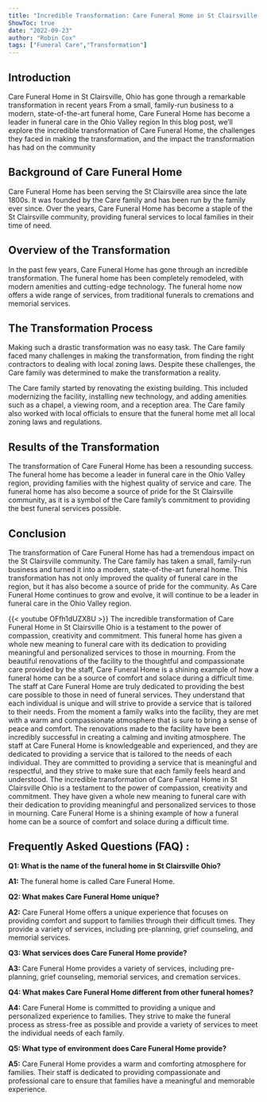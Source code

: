 ```yaml
---
title: "Incredible Transformation: Care Funeral Home in St Clairsville Ohio Gives a Whole New Meaning to Funeral Care!"
ShowToc: true 
date: "2022-09-23"
author: "Robin Cox" 
tags: ["Funeral Care","Transformation"]
---
```

## Introduction

Care Funeral Home in St Clairsville, Ohio has gone through a remarkable transformation in recent years From a small, family-run business to a modern, state-of-the-art funeral home, Care Funeral Home has become a leader in funeral care in the Ohio Valley region In this blog post, we’ll explore the incredible transformation of Care Funeral Home, the challenges they faced in making the transformation, and the impact the transformation has had on the community

## Background of Care Funeral Home

Care Funeral Home has been serving the St Clairsville area since the late 1800s. It was founded by the Care family and has been run by the family ever since. Over the years, Care Funeral Home has become a staple of the St Clairsville community, providing funeral services to local families in their time of need.

## Overview of the Transformation

In the past few years, Care Funeral Home has gone through an incredible transformation. The funeral home has been completely remodeled, with modern amenities and cutting-edge technology. The funeral home now offers a wide range of services, from traditional funerals to cremations and memorial services.

## The Transformation Process

Making such a drastic transformation was no easy task. The Care family faced many challenges in making the transformation, from finding the right contractors to dealing with local zoning laws. Despite these challenges, the Care family was determined to make the transformation a reality.

The Care family started by renovating the existing building. This included modernizing the facility, installing new technology, and adding amenities such as a chapel, a viewing room, and a reception area. The Care family also worked with local officials to ensure that the funeral home met all local zoning laws and regulations.

## Results of the Transformation

The transformation of Care Funeral Home has been a resounding success. The funeral home has become a leader in funeral care in the Ohio Valley region, providing families with the highest quality of service and care. The funeral home has also become a source of pride for the St Clairsville community, as it is a symbol of the Care family’s commitment to providing the best funeral services possible.

## Conclusion

The transformation of Care Funeral Home has had a tremendous impact on the St Clairsville community. The Care family has taken a small, family-run business and turned it into a modern, state-of-the-art funeral home. This transformation has not only improved the quality of funeral care in the region, but it has also become a source of pride for the community. As Care Funeral Home continues to grow and evolve, it will continue to be a leader in funeral care in the Ohio Valley region.

{{< youtube OFfh1dUZX8U >}} 
The incredible transformation of Care Funeral Home in St Clairsville Ohio is a testament to the power of compassion, creativity and commitment. This funeral home has given a whole new meaning to funeral care with its dedication to providing meaningful and personalized services to those in mourning. From the beautiful renovations of the facility to the thoughtful and compassionate care provided by the staff, Care Funeral Home is a shining example of how a funeral home can be a source of comfort and solace during a difficult time. The staff at Care Funeral Home are truly dedicated to providing the best care possible to those in need of funeral services. They understand that each individual is unique and will strive to provide a service that is tailored to their needs. From the moment a family walks into the facility, they are met with a warm and compassionate atmosphere that is sure to bring a sense of peace and comfort. The renovations made to the facility have been incredibly successful in creating a calming and inviting atmosphere. The staff at Care Funeral Home is knowledgeable and experienced, and they are dedicated to providing a service that is tailored to the needs of each individual. They are committed to providing a service that is meaningful and respectful, and they strive to make sure that each family feels heard and understood. The incredible transformation of Care Funeral Home in St Clairsville Ohio is a testament to the power of compassion, creativity and commitment. They have given a whole new meaning to funeral care with their dedication to providing meaningful and personalized services to those in mourning. Care Funeral Home is a shining example of how a funeral home can be a source of comfort and solace during a difficult time.

## Frequently Asked Questions (FAQ) :
**Q1: What is the name of the funeral home in St Clairsville Ohio?**

**A1:** The funeral home is called Care Funeral Home.

**Q2: What makes Care Funeral Home unique?**

**A2:** Care Funeral Home offers a unique experience that focuses on providing comfort and support to families through their difficult times. They provide a variety of services, including pre-planning, grief counseling, and memorial services.

**Q3: What services does Care Funeral Home provide?**

**A3:** Care Funeral Home provides a variety of services, including pre-planning, grief counseling, memorial services, and cremation services.

**Q4: What makes Care Funeral Home different from other funeral homes?**

**A4:** Care Funeral Home is committed to providing a unique and personalized experience to families. They strive to make the funeral process as stress-free as possible and provide a variety of services to meet the individual needs of each family.

**Q5: What type of environment does Care Funeral Home provide?**

**A5:** Care Funeral Home provides a warm and comforting atmosphere for families. Their staff is dedicated to providing compassionate and professional care to ensure that families have a meaningful and memorable experience.




